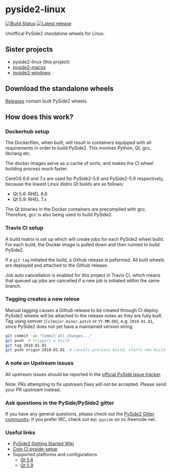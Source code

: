 # pyside2-linux

[![Build Status](https://travis-ci.org/fredrikaverpil/pyside2-linux.svg?branch=master)](https://travis-ci.org/fredrikaverpil/pyside2-linux) [![Latest release](https://github-release-version.herokuapp.com/github/fredrikaverpil/pyside2-linux/release.svg?style=flat)](https://github.com/fredrikaverpil/pyside2-linux/releases/latest)

Unoffical PySide2 standalone wheels for Linux.


## Sister projects

- pyside2-linux (this project)
- [pyside2-macos](https://github.com/fredrikaverpil/pyside2-macos)
- [pyside2-windows](https://github.com/fredrikaverpil/pyside2-windows)


## Download the standalone wheels

[Releases](https://github.com/fredrikaverpil/pyside2-linux/releases) contain built PySide2 wheels.


## How does this work?

### Dockerhub setup

The Dockerfiles, when built, will result in containers equipped with all requirements in order to build PySide2. This involves Python, Qt, gcc, libclang etc.

The docker images serve as a cache of sorts, and makes the CI wheel building process much faster.

CentOS 6.6 and 7.x are used for PySide2-5.6 and PySide2-5.9 respectively, because the lowest Linux distro Qt builds are as follows:
- Qt 5.6: RHEL 6.6
- Qt 5.9: RHEL 7.x

The Qt binaries in the Docker containers are precompiled with gcc. Therefore, gcc is also being used to build PySide2.


### Travis CI setup

A build matrix is set up which will create jobs for each PySide2 wheel build. For each build, the Docker image is pulled down and then runned to build PySide2.

If a `git tag` initiated the build, a Github release is peformed. All built wheels are deployed and attached to the Github release.

Job auto cancellation is enabled for this project in Travis CI, which means that queued up jobs are cancelled if a new job is initiated within the same branch.


### Tagging creates a new relese

Manual tagging causes a Github release to be created through CI deploy. PySide2 wheels will be attached to the release notes as they are fully built. Tag using semver (`[v]major.minor.patch` or `YY.MM.DD`), e.g. `2018.01.01`, since PySide2 does not yet have a maintained version string.

```bash
git commit -am "Commit all changes..."
git push  # triggers a build
git tag 2018.01.01
git push origin 2018.01.01  # cancels previous build, starts new build and generates release
```


### A note on Upstream issues

All upstream issues should be reported in the [official PySide issue tracker](https://bugreports.qt.io/projects/PYSIDE/issues).

Note: PRs attempting to fix upstream fixes will not be accepted. Please send your PR upstream instead.


### Ask questions in the PySide/PySide2 gitter

If you have any general questions, please check out the [PySide2 Gitter community](https://gitter.im/PySide/pyside2). If you prefer IRC, check out `#qt-pyside` on irc.freenode.net.


### Useful links

- [PySide2 Getting Started Wiki](https://wiki.qt.io/PySide2_GettingStarted)
- [Coin CI pyside-setup](https://testresults.qt.io/coin/?project=pyside%2Fpyside-setup)
- Supported platforms and configurations
  - [Qt 5.6](https://doc.qt.io/qt-5.6/supported-platforms-and-configurations.html)
  - [Qt 5.9](https://doc.qt.io/qt-5.9/supported-platforms-and-configurations.html)
